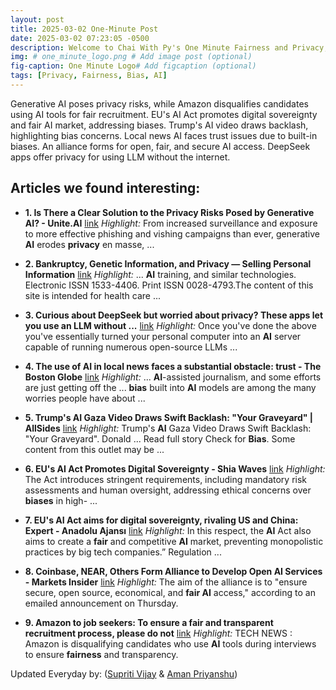 ```yaml
---
layout: post
title: 2025-03-02 One-Minute Post
date: 2025-03-02 07:23:05 -0500
description: Welcome to Chai With Py's One Minute Fairness and Privacy, which aims to provide you the current happenings in the world of Fairness, Privacy, and AI.
img: # one_minute_logo.png # Add image post (optional)
fig-caption: One Minute Logo# Add figcaption (optional)
tags: [Privacy, Fairness, Bias, AI]
---
```


Generative AI poses privacy risks, while Amazon disqualifies candidates using AI tools for fair recruitment. EU's AI Act promotes digital sovereignty and fair AI market, addressing biases. Trump's AI video draws backlash, highlighting bias concerns. Local news AI faces trust issues due to built-in biases. An alliance forms for open, fair, and secure AI access. DeepSeek apps offer privacy for using LLM without the internet.

## Articles we found interesting:

- **1. Is There a Clear Solution to the <b>Privacy</b> Risks Posed by Generative <b>AI</b>? - Unite.<b>AI</b>** [link](https://www.unite.ai/is-there-a-clear-solution-to-the-privacy-risks-posed-by-generative-ai/)
_Highlight:_ From increased surveillance and exposure to more effective phishing and vishing campaigns than ever, generative <b>AI</b> erodes <b>privacy</b> en masse,&nbsp;...

- **2. Bankruptcy, Genetic Information, and <b>Privacy</b> — Selling Personal Information** [link](https://www.nejm.org/doi/full/10.1056/NEJMp2415835)
_Highlight:_ ... <b>AI</b> training, and similar technologies. Electronic ISSN 1533-4406. Print ISSN 0028-4793.The content of this site is intended for health care&nbsp;...

- **3. Curious about DeepSeek but worried about <b>privacy</b>? These apps let you use an LLM without ...** [link](https://www.fastcompany.com/91285738/curious-about-deepseek-but-worried-about-privacy-these-apps-let-you-use-an-llm-without-the-internet)
_Highlight:_ Once you&#39;ve done the above you&#39;ve essentially turned your personal computer into an <b>AI</b> server capable of running numerous open-source LLMs&nbsp;...

- **4. The use of <b>AI</b> in local news faces a substantial obstacle: trust - The Boston Globe** [link](https://www.bostonglobe.com/2025/03/01/business/local-news-artificial-intelligence-startups-town-meetings/)
_Highlight:_ ... <b>AI</b>-assisted journalism, and some efforts are just getting off the ... <b>bias</b> built into <b>AI</b> models are among the many worries people have about&nbsp;...

- **5. Trump&#39;s <b>AI</b> Gaza Video Draws Swift Backlash: &quot;Your Graveyard&quot; | AllSides** [link](https://www.allsides.com/news/2025-03-01-1718/donald-trump-trumps-ai-gaza-video-draws-swift-backlash-your-graveyard)
_Highlight:_ Trump&#39;s <b>AI</b> Gaza Video Draws Swift Backlash: &quot;Your Graveyard&quot;. Donald ... Read full story Check for <b>Bias</b>. Some content from this outlet may be&nbsp;...

- **6. EU&#39;s <b>AI</b> Act Promotes Digital Sovereignty - Shia Waves** [link](https://shiawaves.com/english/news/science/ai-news/119777-eus-ai-act-promotes-digital-sovereignty/)
_Highlight:_ The Act introduces stringent requirements, including mandatory risk assessments and human oversight, addressing ethical concerns over <b>biases</b> in high-&nbsp;...

- **7. EU&#39;s <b>AI</b> Act aims for digital sovereignty, rivaling US and China: Expert - Anadolu Ajansı** [link](https://www.aa.com.tr/en/europe/eu-s-ai-act-aims-for-digital-sovereignty-rivaling-us-and-china-expert/3496320)
_Highlight:_ In this respect, the <b>AI</b> Act also aims to create a <b>fair</b> and competitive <b>AI</b> market, preventing monopolistic practices by big tech companies.” Regulation&nbsp;...

- **8. Coinbase, NEAR, Others Form Alliance to Develop Open <b>AI</b> Services - Markets Insider** [link](https://markets.businessinsider.com/news/currencies/coinbase-near-others-form-alliance-to-develop-open-ai-services-1034421731)
_Highlight:_ The aim of the alliance is to &quot;ensure secure, open source, economical, and <b>fair AI</b> access,&quot; according to an emailed announcement on Thursday.

- **9. Amazon to job seekers: To ensure a <b>fair</b> and transparent recruitment process, please do not** [link](https://timesofindia.indiatimes.com/technology/tech-news/amazon-to-job-seekers-to-ensure-a-fair-and-transparent-recruitment-process-please-do-not-/articleshow/118626691.cms)
_Highlight:_ TECH NEWS : Amazon is disqualifying candidates who use <b>AI</b> tools during interviews to ensure <b>fairness</b> and transparency.


Updated Everyday by: (<a href="https://supritivijay.github.io/">Supriti Vijay</a> & <a href="https://amanpriyanshu.github.io/">Aman Priyanshu</a>)
